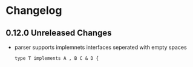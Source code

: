 # Changelog

## 0.12.0 Unreleased Changes

- parser supports implemnets interfaces seperated with empty spaces

  ```gql
  type T implements A , B C & D {
  ```
